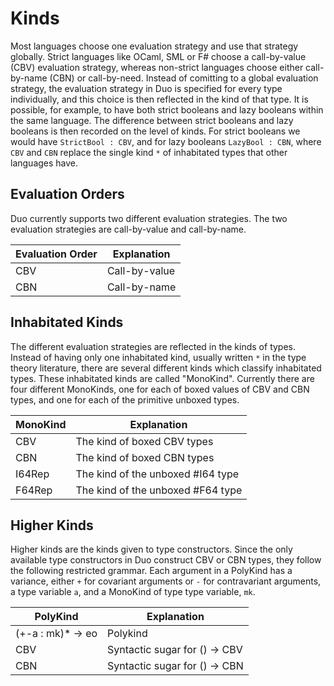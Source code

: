 # Kinds

Most languages choose one evaluation strategy and use that strategy globally.
Strict languages like OCaml, SML or F# choose a call-by-value (CBV) evaluation strategy, whereas non-strict languages choose either call-by-name (CBN) or call-by-need.
Instead of comitting to a global evaluation strategy, the evaluation strategy in Duo is specified for every type individually, and this choice is then reflected in the kind of that type.
It is possible, for example, to have both strict booleans and lazy booleans within the same language.
The difference between strict booleans and lazy booleans is then recorded on the level of kinds.
For strict booleans we would have `StrictBool : CBV`, and for lazy booleans `LazyBool : CBN`, where `CBV` and `CBN` replace the single kind `*` of inhabitated types that other languages have.

## Evaluation Orders

Duo currently supports two different evaluation strategies.
The two evaluation strategies are call-by-value and call-by-name.

| Evaluation Order | Explanation    |
|------------------|----------------|
| CBV              | Call-by-value  |
| CBN              | Call-by-name   |


## Inhabitated Kinds

The different evaluation strategies are reflected in the kinds of types.
Instead of having only one inhabitated kind, usually written `*` in the type theory literature, there are several different kinds which classify inhabitated types.
These inhabitated kinds are called "MonoKind". Currently there are four different MonoKinds, one for each of boxed values of CBV and CBN types, and one for each of the primitive unboxed types.

| MonoKind         | Explanation                       |
|------------------|-----------------------------------|
| CBV              | The kind of boxed CBV types       |
| CBN              | The kind of boxed CBN types       |
| I64Rep           | The kind of the unboxed #I64 type | 
| F64Rep           | The kind of the unboxed #F64 type |


## Higher Kinds

Higher kinds are the kinds given to type constructors.
Since the only available type constructors in Duo construct CBV or CBN types, they follow the following restricted grammar.
Each argument in a PolyKind has a variance, either `+` for covariant arguments or `-` for contravariant arguments, a type variable `a`, and a
MonoKind of type type variable, `mk`.

| PolyKind          | Explanation                       |
|-------------------|-----------------------------------|
| (+-a : mk)* -> eo | Polykind                          |
| CBV               | Syntactic sugar for () -> CBV     |
| CBN               | Syntactic sugar for () -> CBN     |

